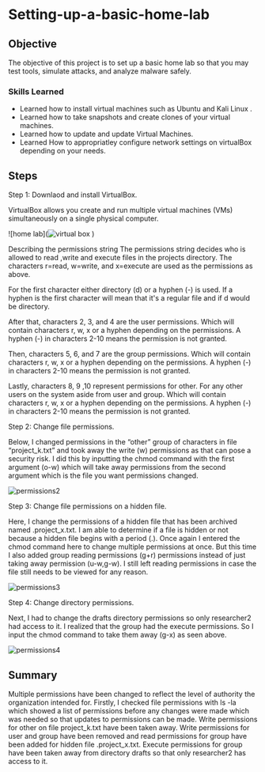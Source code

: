 # Setting-up-a-basic-home-lab

## Objective
The objective of this project is to set up a basic home lab so that you may test tools, simulate attacks, and analyze malware safely.


### Skills Learned

- Learned how to install virtual machines such as Ubuntu and Kali Linux .
- Learned how to take snapshots and create clones of your virtual machines.
- Learned how to update and update Virtual Machines.
- Learned How to appropriatley configure network settings on virtualBox depending on your needs.

## Steps

Step 1:
Downlaod and install VirtualBox.

VirtualBox allows you create and run multiple virtual machines (VMs) simultaneously on a single physical computer. 

![home lab](![virtual box](https://github.com/user-attachments/assets/b3395578-653e-4109-b868-6272013de321)
)


Describing the permissions string
The permissions string decides who is allowed to read ,write and execute files in the projects directory. The characters r=read, w=write, and x=execute are used as the permissions as above.

For the first character either directory (d) or a hyphen (-) is used. If a hyphen is the first character will mean that it's a regular file and if d would be directory.

After that, characters 2, 3, and 4 are the user permissions.  Which will contain characters r, w, x or a hyphen depending on the permissions. A hyphen (-) in characters 2-10 means the permission is not granted.

Then, characters 5, 6, and 7 are the group permissions. Which will contain characters r, w, x or a hyphen depending on the permissions. A hyphen (-) in characters 2-10 means the permission is not granted.

Lastly, characters 8, 9 ,10 represent permissions for other. For any other users on the system aside from user and group. Which will contain characters r, w, x or a hyphen depending on the permissions. A hyphen (-) in characters 2-10 means the permission is not granted.

Step 2:
Change file permissions.

Below, I changed permissions in the “other” group of characters in file “project_k.txt” and took away the write (w) permissions as that can pose a security risk. I did this by inputting the chmod command with the first argument (o-w) which will take away permissions from the second argument which is the file you want permissions changed.

![permissions2](https://github.com/VegaL101/File-permissions-lab./assets/166334918/64441a6d-b114-499f-a53d-e3c7a2745114)

Step 3:
Change file permissions on a hidden file.

Here, I change the permissions of a hidden file that has been archived named .project_x.txt. I am able to determine if a file is hidden or not because a hidden file begins with a period (.). Once again I entered the chmod command here to change multiple permissions at once. But this time I also added group reading permissions (g+r) permissions instead of just taking away permission (u-w,g-w). I still left reading permissions in case the file still needs to be viewed for any reason.

![permissions3](https://github.com/VegaL101/File-permissions-lab./assets/166334918/1f4a4e9c-20e5-43f6-80c9-53c4e8e32158)

Step 4:
Change directory permissions.

Next, I had to change the drafts directory permissions so only researcher2 had access to it. I realized that the group had the execute permissions. So I input the chmod command to take them away (g-x) as seen above.

![permissions4](https://github.com/VegaL101/File-permissions-lab./assets/166334918/b297a9a2-3b2b-4bb4-a678-d0f1b0d6af38)

## Summary
Multiple permissions have been changed to reflect the level of authority the organization intended for. Firstly, I checked file permissions with  ls -la which showed a list of permissions before any changes were made which was needed so that updates to permissions can be made.  Write permissions for other on file project_k.txt have been taken away.  Write permissions for user and group have been removed and read permissions for group have been added for hidden file .project_x.txt. Execute permissions for group have been taken away from directory drafts so that only researcher2 has access to it.



